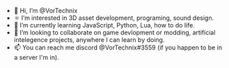 - 👋 Hi, I’m @VorTechnix
- ⚛️ I’m interested in 3D asset development, programing, sound design.
- 🌱 I’m currently learning JavaScript, Python, Lua, how to do life.
- 💞️ I’m looking to collaborate on game devlopment or modding, artificial intelegence projects, anywhere I can learn by doing.
- 📫 You can reach me discord @VorTechnix#3559 (if you happen to be in a server I'm in).

<!---
VorTechnix/VorTechnix is a ✨ special ✨ repository because its `README.md` (this file) appears on your GitHub profile.
You can click the Preview link to take a look at your changes.
--->